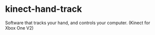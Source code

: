 # kinect-hand-track
Software that tracks your hand, and controls your computer. (Kinect for Xbox One V2)

